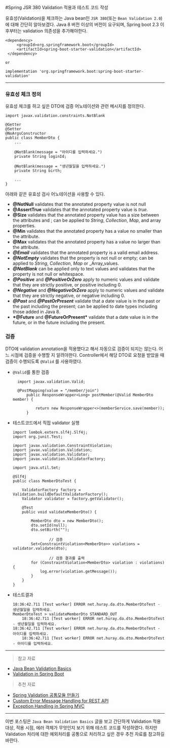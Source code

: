 #Spring JSR 380 Validation 적용과 테스트 코드 작성

유효성(Validation)을 체크하는 Java bean인 `JSR 380`(또는 `Bean Validation 2.0`)에 대해 간단히 알아보겠다.
Java 8 버전 이상의 버전이 요구되며, Spring boot 2.3 이후부터는 validation 의존성을 추가해야한다.
```
<dependency> 
     <groupId>org.springframework.boot</groupId> 
     <artifactId>spring-boot-starter-validation</artifactId> 
 </dependency>

or

implementation 'org.springframework.boot:spring-boot-starter-validation'
```

---

### 유효성 체크 정의
유효성 체크를 하고 싶은 DTO에 검증 어노테이션와 관련 메시지를 정의한다.

```
import javax.validation.constraints.NotBlank

@Getter
@Setter
@NoArgsConstructor
public class MemberDto {
    ...

    @NotBlank(message = "아이디를 입력하세요.")
    private String loginId;

    @NotBlank(message = "생년월일을 입력하세요.")
    private String birth;

    ...
}
```

아래와 같은 유효성 검사 어노테이션을 사용할 수 있다.
-   **@NotNull** validates that the annotated property value is not null
-   **@AssertTrue** validates that the annotated property value is _true._
-   **@Size** validates that the annotated property value has a size between the attributes and ; can be applied to _String_, _Collection_, _Map_, and array properties.
-   **@Min** validates that the annotated property has a value no smaller than the attribute.
-   **@Max** validates that the annotated property has a value no larger than the attribute.
-   **_@Email_** validates that the annotated property is a valid email address.
-   **_@NotEmpty_** validates that the property is not null or empty; can be applied to _String_, _Collection_, _Map_ or _Array_values.
-   **_@NotBlank_** can be applied only to text values and validates that the property is not null or whitespace.
-   **_@Positive_** and **_@PositiveOrZero_** apply to numeric values and validate that they are strictly positive, or positive including 0.
-   **_@Negative_** and **_@NegativeOrZero_** apply to numeric values and validate that they are strictly negative, or negative including 0.
-   **_@Past_** and **_@PastOrPresent_** validate that a date value is in the past or the past including the present; can be applied to date types including those added in Java 8.
-   **\*@Future** and **@FutureOrPresent\*** validate that a date value is in the future, or in the future including the present.

### 검증

DTO에 validation annotation을 적용했다고 해서 자동으로 검증이 되지는 않는다. 어느 시점에 검증을 수행할 지 알려야한다. Controller에서 해당 DTO로 요청을 받았을 때 검증이 수행되도록 `@Valid` 를 사용하였다.
-   `@Valid`를 통한 검증
      ```
        import javax.validation.Valid;
        
        @PostMapping(value = "/member/join")
            public ResponseWrapper<Long> postMember(@Valid MemberDto member) {
        
                return new ResponseWrapper<>(memberService.save(member));
            }
      ```

-   테스트코드에서 직접 validator 실행
    ```
    import lombok.extern.slf4j.Slf4j;
    import org.junit.Test;
    
    import javax.validation.ConstraintViolation;
    import javax.validation.Validation;
    import javax.validation.Validator;
    import javax.validation.ValidatorFactory;
    
    import java.util.Set;
    
    @Slf4j
    public class MemberDtoTest {
    
        ValidatorFactory factory = Validation.buildDefaultValidatorFactory();
        Validator validator = factory.getValidator();
    
        @Test
        public void validateMemberDto() {
    
            MemberDto dto = new MemberDto();
            dto.setId(null);
            dto.setBirth("");
    
                    // 검증
            Set<ConstraintViolation<MemberDto>> violations = validator.validate(dto);
    
                    // 검증 결과를 출력
            for (ConstraintViolation<MemberDto> violation : violations) {
                log.error(violation.getMessage());
            }
        }
    }
    ```

-   테스트결과
    ```
    18:36:42.711 [Test worker] ERROR net.huray.da.dto.MemberDtoTest - 생년월일을 입력하세요.
    MemberDtoTest > validateMemberDto STANDARD_OUT
        18:36:42.711 [Test worker] ERROR net.huray.da.dto.MemberDtoTest - 생년월일을 입력하세요.
    18:36:42.711 [Test worker] ERROR net.huray.da.dto.MemberDtoTest - 아이디를 입력하세요.
        18:36:42.711 [Test worker] ERROR net.huray.da.dto.MemberDtoTest - 아이디를 입력하세요.
    ```

---

> 참고 자료

- [Java Bean Validation Basics](https://www.baeldung.com/javax-validation)
- [Validation in Spring Boot](https://www.baeldung.com/spring-boot-bean-validation)

> 추천 자료

- [Spring Validation 공통모듈 만들기](https://jojoldu.tistory.com/129)
- [Custom Error Message Handling for REST API](https://www.baeldung.com/global-error-handler-in-a-spring-rest-api)
- [Exception Handling in Spring MVC](https://spring.io/blog/2013/11/01/exception-handling-in-spring-mvc)

---

이번 포스팅은 `Java Bean Validation Basics` 글을 보고 간단하게 Validation 적용 대상, 적용 시점, 에러 객체가 무엇인지 보기 위해 테스트 코드를 작성하였다. 하지만 Validation 처리에 대한 예외처리를 공통으로 처리하고 싶은 경우 추천 자료를 참고하길 바란다.